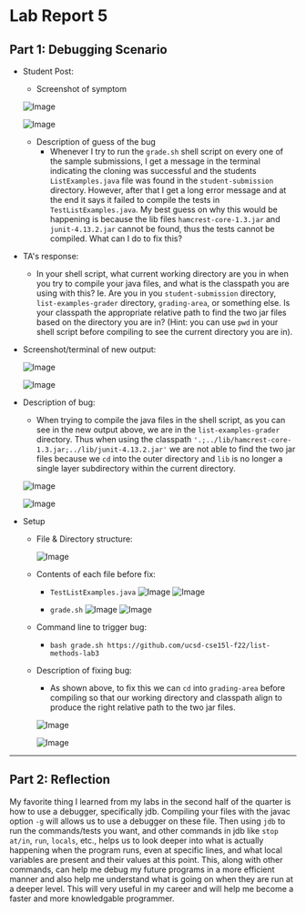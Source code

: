 # Lab Report 5

## Part 1: Debugging Scenario
- Student Post:
  - Screenshot of symptom 
  
  ![Image](bad_output.png)
  
  ![Image](bad_output2.png)
  
  - Description of guess of the bug
    - Whenever I try to run the `grade.sh` shell script on every one of the sample submissions, I get a message in the terminal indicating the cloning was successful and the students `ListExamples.java` file was found in the `student-submission` directory. However, after that I get a long error message and at the end it says it failed to compile the tests in `TestListExamples.java`. My best guess on why this would be happening is because the lib files `hamcrest-core-1.3.jar` and `junit-4.13.2.jar` cannot be found, thus the tests cannot be compiled. What can I do to fix this?
  
- TA's response:
  - In your shell script, what current working directory are you in when you try to compile your java files, and what is the classpath you are using with this? Ie. Are you in you `student-submission` directory, `list-examples-grader` directory, `grading-area`, or something else. Is your classpath the appropriate relative path to find the two jar files based on the directory you are in? (Hint: you can use `pwd` in your shell script before compiling to see the current directory you are in).
  
- Screenshot/terminal of new output:

  ![Image](pwd.png)

  ![Image](directory_output.png)

- Description of bug:
  - When trying to compile the java files in the shell script, as you can see in the new output above, we are in the `list-examples-grader` directory. Thus when using the classpath `'.;../lib/hamcrest-core-1.3.jar;../lib/junit-4.13.2.jar'` we are not able to find the two jar files because we `cd` into the outer directory and `lib` is no longer a single layer subdirectory within the current directory.

  ![Image](cd_gradingarea.png)

  ![Image](directory_output.png)


- Setup
  - File & Directory structure:
    
    ![Image](directory_structure.png)
    
  - Contents of each file before fix:
    - `TestListExamples.java`
      ![Image](TLE1.png)
      ![Image](TLE2.png)

    - `grade.sh`
      ![Image](GSH1.png)
      ![Image](GSH2.png)
 
  - Command line to trigger bug:
    - `bash grade.sh https://github.com/ucsd-cse15l-f22/list-methods-lab3`
  
  - Description of fixing bug:
    - As shown above, to fix this we can `cd` into `grading-area` before compiling so that our working directory and classpath align to produce the right relative path to the two jar files.

    ![Image](cd_gradingarea.png)

    ![Image](directory_output.png)

---

## Part 2: Reflection
My favorite thing I learned from my labs in the second half of the quarter is how to use a debugger, specifically jdb. Compiling your files with the javac option `-g` will allows us to use a debugger on these file. Then using `jdb` to run the commands/tests you want, and other commands in jdb like `stop at/in`, `run`, `locals`, etc., helps us to look deeper into what is actually happening when the program runs, even at specific lines, and what local variables are present and their values at this point. This, along with other commands, can help me debug my future programs in a more efficient manner and also help me understand what is going on when they are run at a deeper level. This will very useful in my career and will help me become a faster and more knowledgable programmer.
